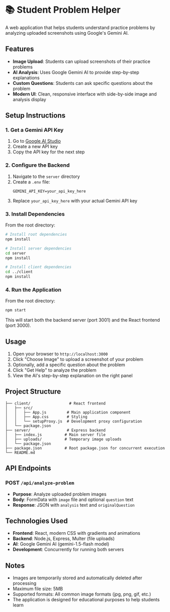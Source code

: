 # 📚 Student Problem Helper

A web application that helps students understand practice problems by analyzing uploaded screenshots using Google's Gemini AI.

## Features

- **Image Upload**: Students can upload screenshots of their practice problems
- **AI Analysis**: Uses Google Gemini AI to provide step-by-step explanations
- **Custom Questions**: Students can ask specific questions about the problem
- **Modern UI**: Clean, responsive interface with side-by-side image and analysis display

## Setup Instructions

### 1. Get a Gemini API Key

1. Go to [Google AI Studio](https://makersuite.google.com/app/apikey)
2. Create a new API key
3. Copy the API key for the next step

### 2. Configure the Backend

1. Navigate to the `server` directory
2. Create a `.env` file:
   ```
   GEMINI_API_KEY=your_api_key_here
   ```
3. Replace `your_api_key_here` with your actual Gemini API key

### 3. Install Dependencies

From the root directory:
```bash
# Install root dependencies
npm install

# Install server dependencies
cd server
npm install

# Install client dependencies
cd ../client
npm install
```

### 4. Run the Application

From the root directory:
```bash
npm start
```

This will start both the backend server (port 3001) and the React frontend (port 3000).

## Usage

1. Open your browser to `http://localhost:3000`
2. Click "Choose Image" to upload a screenshot of your problem
3. Optionally, add a specific question about the problem
4. Click "Get Help" to analyze the problem
5. View the AI's step-by-step explanation on the right panel

## Project Structure

```
├── client/                 # React frontend
│   ├── src/
│   │   ├── App.js         # Main application component
│   │   ├── App.css        # Styling
│   │   └── setupProxy.js  # Development proxy configuration
│   └── package.json
├── server/                # Express backend
│   ├── index.js          # Main server file
│   ├── uploads/          # Temporary image uploads
│   └── package.json
├── package.json          # Root package.json for concurrent execution
└── README.md
```

## API Endpoints

### POST `/api/analyze-problem`
- **Purpose**: Analyze uploaded problem images
- **Body**: FormData with `image` file and optional `question` text
- **Response**: JSON with `analysis` text and `originalQuestion`

## Technologies Used

- **Frontend**: React, modern CSS with gradients and animations
- **Backend**: Node.js, Express, Multer (file uploads)
- **AI**: Google Gemini AI (gemini-1.5-flash model)
- **Development**: Concurrently for running both servers

## Notes

- Images are temporarily stored and automatically deleted after processing
- Maximum file size: 5MB
- Supported formats: All common image formats (jpg, png, gif, etc.)
- The application is designed for educational purposes to help students learn 